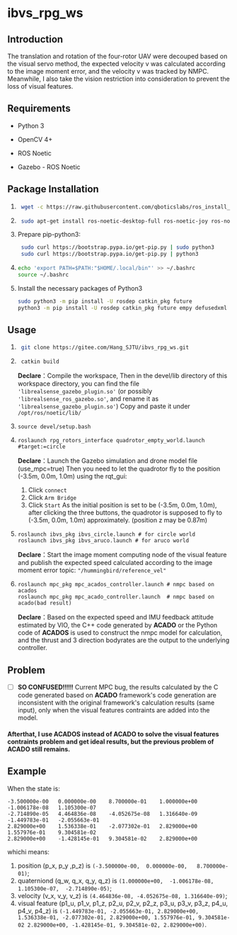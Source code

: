 # ibvs_rpg_ws

## Introduction
The translation and rotation of the four-rotor UAV were decouped based on the visual servo method, the expected velocity v was calculated according to the image moment error, and the velocity v was tracked by NMPC. Meanwhile, I also take the vision restriction into consideration to prevent the loss of visual features.

## Requirements

- Python 3

- OpenCV 4+

- ROS Noetic

- Gazebo - ROS Noetic
## Package Installation
1. ```bash
	wget -c https://raw.githubusercontent.com/qboticslabs/ros_install_noetic/master/ros_install_noetic.sh && chmod +x ./ros_install_noetic.sh && ./ros_install_noetic.sh
	```
4. ```bash
	sudo apt-get install ros-noetic-desktop-full ros-noetic-joy ros-noetic-octomap-ros ros-noetic-mavlink protobuf-compiler libgoogle-glog-dev ros-noetic-control-toolbox python3-wstool python3-catkin-tools
	```
5. Prepare pip-python3:
   ```bash
	sudo curl https://bootstrap.pypa.io/get-pip.py | sudo python3 
	sudo curl https://bootstrap.pypa.io/get-pip.py | python3
	```
6. ```bash
   echo 'export PATH=$PATH:"$HOME/.local/bin"' >> ~/.bashrc
   source ~/.bashrc
	```
7.  Install the necessary packages of Python3
	```bash
	sudo python3 -m pip install -U rosdep catkin_pkg future 
	python3 -m pip install -U rosdep catkin_pkg future empy defusedxml numpy matplotlib imageio opencv-python
	```

## Usage

1. ```bash 
	git clone https://gitee.com/Hang_SJTU/ibvs_rpg_ws.git
    ```
2. ```
	catkin build
   ```
	**Declare**：Compile the workspace, Then in the devel/lib directory of this workspace directory, you can find the file `'librealsense_gazebo_plugin.so'` (or possibly `'librealsense_ros_gazebo.so'`, and rename it as `'librealsense_gazebo_plugin.so'`) Copy and paste it under `/opt/ros/noetic/lib/`

3. ```
   source devel/setup.bash
   ```

4. ```
   roslaunch rpg_rotors_interface quadrotor_empty_world.launch #target:=circle
   ```
	**Declare**：Launch the Gazebo simulation and drone model file (use_mpc=true)
	Then you need to let the quadrotor fly to the position (-3.5m, 0.0m, 1.0m) using the rqt_gui:
	1. Click `connect`
	2. Click `Arm Bridge`
	3. Click `Start`
	As the initial position is set to be (-3.5m, 0.0m, 1.0m), after clicking the three buttons, the quadrotor is supposed to fly to (-3.5m, 0.0m, 1.0m) approximately. (position z may be 0.87m)

5. ```
   roslaunch ibvs_pkg ibvs_circle.launch # for circle world
   roslaunch ibvs_pkg ibvs_aruco.launch # for aruco world
   ```

   **Declare**：Start the image moment computing node of the visual feature and publish the expected speed calculated according to the image moment error topic: `"/hummingbird/reference_vel"`

7. ```
   roslaunch mpc_pkg mpc_acados_controller.launch # nmpc based on acados 
   roslaunch mpc_pkg mpc_acado_controller.launch  # nmpc based on acado(bad result)
   ```

   **Declare**：Based on the expected speed and IMU feedback attitude estimated by VIO, the C++ code generated by **ACADO** or the Python code of **ACADOS** is used to construct the nmpc model for calculation, and the thrust and 3 direction bodyrates are the output to the underlying controller. 
## Problem
 - [ ] **SO CONFUSED!!!!!**
Current MPC bug, the results calculated by the C code generated based on **ACADO** framework's code generation are inconsistent with the original framework's calculation results (same input), only when the visual features contraints are added into the model.

#### Afterthat, I use **ACADOS** instead of **ACADO** to solve the visual features contraints problem and get ideal results, but the previous problem of **ACADO** still remains.

## Example
When the state is:

    -3.500000e-00	0.000000e-00	8.700000e-01	1.000000e+00	-1.006178e-08	1.105300e-07	
    -2.714890e-05	4.464836e-08	-4.052675e-08	1.316640e-09	-1.449783e-01	-2.055663e-01	
    2.829000e+00	1.536338e-01	-2.077302e-01	2.829000e+00	1.557976e-01	9.304581e-02	
    2.829000e+00	-1.428145e-01	9.304581e-02	2.829000e+00
whichi means:
1. position (p_x, p_y ,p_z) is `(-3.500000e-00,	 0.000000e-00,	 8.700000e-01)`;
2. quaterniond (q_w, q_x, q_y, q_z) is `(1.000000e+00,	-1.006178e-08,	 1.105300e-07,	-2.714890e-05)`;
3. velocity (v_x, v_y, v_z) is `(4.464836e-08, -4.052675e-08, 1.316640e-09)`;
4. visual feature (p1_u, p1_v, p1_z, p2_u, p2_v, p2_z, p3_u, p3_v, p3_z, p4_u, p4_v, p4_z)  is `(-1.449783e-01, -2.055663e-01, 2.829000e+00, 1.536338e-01, -2.077302e-01, 2.829000e+00, 1.557976e-01, 9.304581e-02 2.829000e+00, -1.428145e-01, 9.304581e-02, 2.829000e+00)`.
